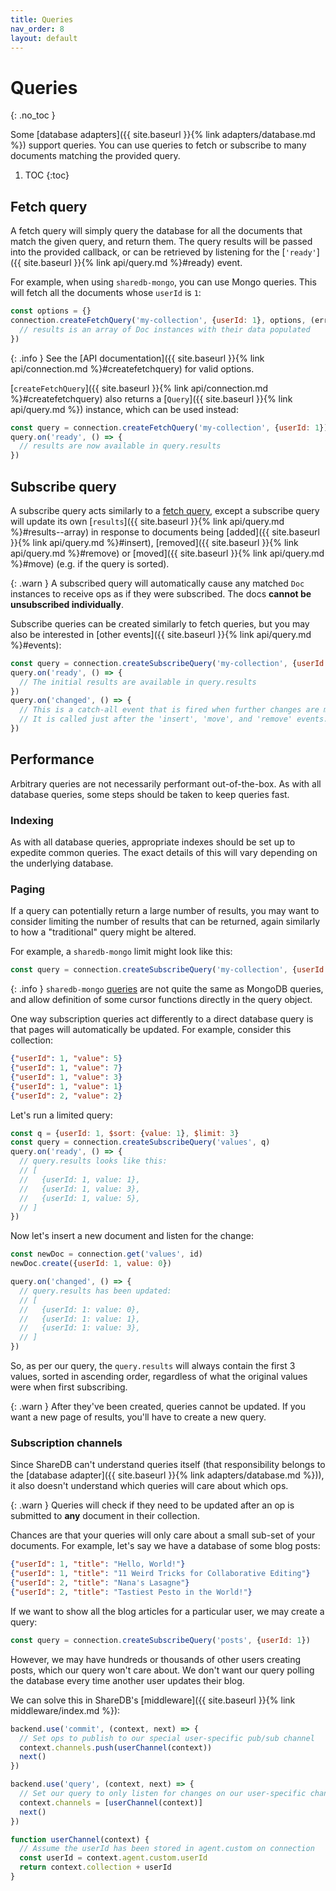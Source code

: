 ```yaml
---
title: Queries
nav_order: 8
layout: default
---
```


# Queries
{: .no_toc }

Some [database adapters]({{ site.baseurl }}{% link adapters/database.md %}) support queries. You can use queries to fetch or subscribe to many documents matching the provided query.

1. TOC
{:toc}

## Fetch query

A fetch query will simply query the database for all the documents that match the given query, and return them. The query results will be passed into the provided callback, or can be retrieved by listening for the [`'ready'`]({{ site.baseurl }}{% link api/query.md %}#ready) event.

For example, when using `sharedb-mongo`, you can use Mongo queries. This will fetch all the documents whose `userId` is `1`:

```js
const options = {}
connection.createFetchQuery('my-collection', {userId: 1}, options, (error, results) => {
  // results is an array of Doc instances with their data populated
})
```

{: .info }
See the [API documentation]({{ site.baseurl }}{% link api/connection.md %}#createfetchquery) for valid options.

[`createFetchQuery`]({{ site.baseurl }}{% link api/connection.md %}#createfetchquery) also returns a
[`Query`]({{ site.baseurl }}{% link api/query.md %}) instance, which can be used instead:

```js
const query = connection.createFetchQuery('my-collection', {userId: 1})
query.on('ready', () => {
  // results are now available in query.results
})
```

## Subscribe query

A subscribe query acts similarly to a [fetch query](#fetch-query), except a subscribe query will update its own [`results`]({{ site.baseurl }}{% link api/query.md %}#results--array) in response to documents being [added]({{ site.baseurl }}{% link api/query.md %}#insert), [removed]({{ site.baseurl }}{% link api/query.md %}#remove) or [moved]({{ site.baseurl }}{% link api/query.md %}#move) (e.g. if the query is sorted).

{: .warn }
A subscribed query will automatically cause any matched `Doc` instances to receive ops as if they were subscribed. The docs **cannot be unsubscribed individually**.

Subscribe queries can be created similarly to fetch queries, but you may also be interested in [other events]({{ site.baseurl }}{% link api/query.md %}#events):

```js
const query = connection.createSubscribeQuery('my-collection', {userId: 1})
query.on('ready', () => {
  // The initial results are available in query.results
})
query.on('changed', () => {
  // This is a catch-all event that is fired when further changes are made.
  // It is called just after the 'insert', 'move', and 'remove' events.
})
```

## Performance

Arbitrary queries are not necessarily performant out-of-the-box. As with all database queries, some steps should be taken to keep queries fast.

### Indexing

As with all database queries, appropriate indexes should be set up to expedite common queries. The exact details of this will vary depending on the underlying database.

### Paging

If a query can potentially return a large number of results, you may want to consider limiting the number of results that can be returned, again similarly to how a "traditional" query might be altered.

For example, a `sharedb-mongo` limit might look like this:

```js
const query = connection.createSubscribeQuery('my-collection', {userId: 1, $skip: 10, $limit: 10})
```

{: .info }
`sharedb-mongo` [queries](https://github.com/share/sharedb-mongo#queries) are not quite the same as MongoDB queries, and allow definition of some cursor functions directly in the query object.

One way subscription queries act differently to a direct database query is that pages will automatically be updated. For example, consider this collection:

```json
{"userId": 1, "value": 5}
{"userId": 1, "value": 7}
{"userId": 1, "value": 3}
{"userId": 1, "value": 1}
{"userId": 2, "value": 2}
```

Let's run a limited query:

```js
const q = {userId: 1, $sort: {value: 1}, $limit: 3}
const query = connection.createSubscribeQuery('values', q)
query.on('ready', () => {
  // query.results looks like this:
  // [
  //   {userId: 1, value: 1},
  //   {userId: 1, value: 3},
  //   {userId: 1, value: 5},
  // ]
})
```

Now let's insert a new document and listen for the change:

```js
const newDoc = connection.get('values', id)
newDoc.create({userId: 1, value: 0})

query.on('changed', () => {
  // query.results has been updated:
  // [
  //   {userId: 1: value: 0},
  //   {userId: 1: value: 1},
  //   {userId: 1: value: 3},
  // ]
})
```

So, as per our query, the `query.results` will always contain the first 3 values, sorted in ascending order, regardless of what the original values were when first subscribing.

{: .warn }
After they've been created, queries cannot be updated. If you want a new page of results, you'll have to create a new query.

### Subscription channels

Since ShareDB can't understand queries itself (that responsibility belongs to the [database adapter]({{ site.baseurl }}{% link adapters/database.md %})), it also doesn't understand which queries will care about which ops.

{: .warn }
Queries will check if they need to be updated after an op is submitted to **any** document in their collection.

Chances are that your queries will only care about a small sub-set of your documents. For example, let's say we have a database of some blog posts:

```json
{"userId": 1, "title": "Hello, World!"}
{"userId": 1, "title": "11 Weird Tricks for Collaborative Editing"}
{"userId": 2, "title": "Nana's Lasagne"}
{"userId": 2, "title": "Tastiest Pesto in the World!"}
```

If we want to show all the blog articles for a particular user, we may create a query:

```js
const query = connection.createSubscribeQuery('posts', {userId: 1})
```

However, we may have hundreds or thousands of other users creating posts, which our query won't care about. We don't want our query polling the database every time another user updates their blog.

We can solve this in ShareDB's [middleware]({{ site.baseurl }}{% link middleware/index.md %}):

```js
backend.use('commit', (context, next) => {
  // Set ops to publish to our special user-specific pub/sub channel
  context.channels.push(userChannel(context))
  next()
})

backend.use('query', (context, next) => {
  // Set our query to only listen for changes on our user-specific channel
  context.channels = [userChannel(context)]
  next()
})

function userChannel(context) {
  // Assume the userId has been stored in agent.custom on connection
  const userId = context.agent.custom.userId
  return context.collection + userId
}
```
